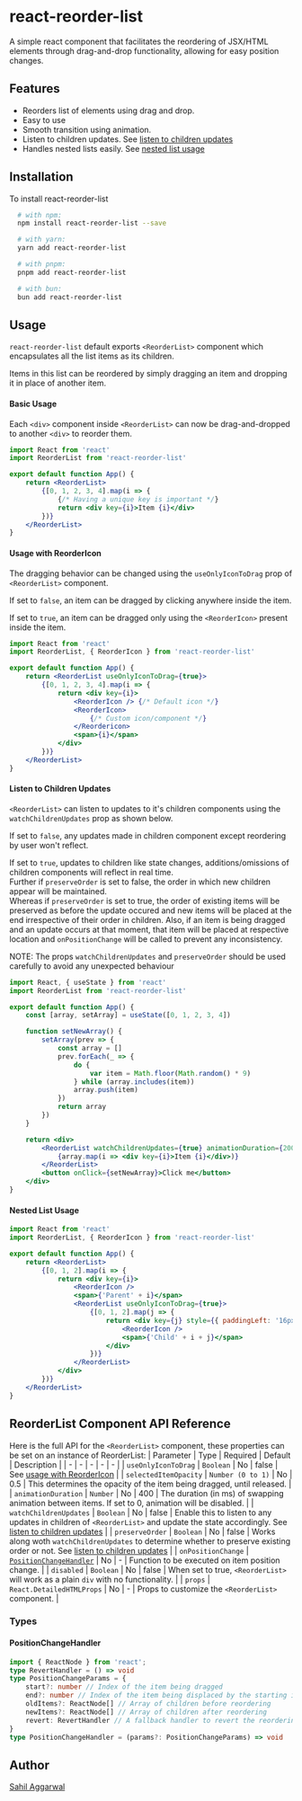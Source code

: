 # react-reorder-list
A simple react component that facilitates the reordering of JSX/HTML elements through drag-and-drop functionality, allowing for easy position changes.
## Features
- Reorders list of elements using drag and drop.
- Easy to use
- Smooth transition using animation.
- Listen to children updates. See [listen to children updates](#listen-to-children-updates)
- Handles nested lists easily. See [nested list usage](#nested-list-usage)
## Installation
To install react-reorder-list
```bash
  # with npm:
  npm install react-reorder-list --save

  # with yarn:
  yarn add react-reorder-list

  # with pnpm:
  pnpm add react-reorder-list

  # with bun:
  bun add react-reorder-list
```
## Usage
`react-reorder-list` default exports `<ReorderList>` component which encapsulates all the list items as its children.

Items in this list can be reordered by simply dragging an item and dropping it in place of another item.
#### Basic Usage
Each `<div>` component inside `<ReorderList>` can now be drag-and-dropped to another `<div>` to reorder them.
```jsx
import React from 'react'
import ReorderList from 'react-reorder-list'

export default function App() {
    return <ReorderList>
        {[0, 1, 2, 3, 4].map(i => {
            {/* Having a unique key is important */}
            return <div key={i}>Item {i}</div>
        })}
    </ReorderList>
}
```
#### Usage with ReorderIcon
The dragging behavior can be changed using the `useOnlyIconToDrag` prop of `<ReorderList>` component.

If set to `false`, an item can be dragged by clicking anywhere inside the item.

If set to `true`, an item can be dragged only using the `<ReorderIcon>` present inside the item.
```jsx
import React from 'react'
import ReorderList, { ReorderIcon } from 'react-reorder-list'

export default function App() {
    return <ReorderList useOnlyIconToDrag={true}>
        {[0, 1, 2, 3, 4].map(i => {
            return <div key={i}>
                <ReorderIcon /> {/* Default icon */}
                <ReorderIcon>
                    {/* Custom icon/component */}
                </Reordericon>
                <span>{i}</span>
            </div>
        })}
    </ReorderList>
}
```
#### Listen to Children Updates
`<ReorderList>` can listen to updates to it's children components using the `watchChildrenUpdates` prop as shown below.

If set to `false`, any updates made in children component except reordering by user won't reflect.

If set to `true`, updates to children like state changes, additions/omissions of children components will reflect in real time.<br>
Further if `preserveOrder` is set to false, the order in which new children appear will be maintained.<br>
Whereas if `preserveOrder` is set to true, the order of existing items will be preserved as before the update occured and new items will be placed at the end irrespective of their order in children. Also, if an item is being dragged and an update occurs at that moment, that item will be placed at respective location and `onPositionChange` will be called to prevent any inconsistency.

NOTE: The props `watchChildrenUpdates` and `preserveOrder` should be used carefully to avoid any unexpected behaviour
```jsx
import React, { useState } from 'react'
import ReorderList from 'react-reorder-list'

export default function App() {
    const [array, setArray] = useState([0, 1, 2, 3, 4])

    function setNewArray() {
        setArray(prev => {
            const array = []
            prev.forEach(_ => {
                do {
                    var item = Math.floor(Math.random() * 9)
                } while (array.includes(item))
                array.push(item)
            })
            return array
        })
    }

    return <div>
        <ReorderList watchChildrenUpdates={true} animationDuration={200}>
            {array.map(i => <div key={i}>Item {i}</div>)}
        </ReorderList>
        <button onClick={setNewArray}>Click me</button>
    </div>
}
```
#### Nested List Usage
```jsx
import React from 'react'
import ReorderList, { ReorderIcon } from 'react-reorder-list'

export default function App() {
    return <ReorderList>
        {[0, 1, 2].map(i => {
            return <div key={i}>
                <ReorderIcon />
                <span>{'Parent' + i}</span>
                <ReorderList useOnlyIconToDrag={true}>
                    {[0, 1, 2].map(j => {
                        return <div key={j} style={{ paddingLeft: '16px' }}>
                            <ReorderIcon />
                            <span>{'Child' + i + j}</span>
                        </div>
                    })}
                </ReorderList>
            </div>
        })}
    </ReorderList>
}
```
## ReorderList Component API Reference
Here is the full API for the `<ReorderList>` component, these properties can be set on an instance of ReorderList:
| Parameter | Type | Required | Default | Description |
| - | - | - | - | - |
| `useOnlyIconToDrag` | `Boolean` | No | false | See [usage with ReorderIcon](#usage-with-reordericon) |
| `selectedItemOpacity` | `Number (0 to 1)` | No | 0.5 | This determines the opacity of the item being dragged, until released. |
| `animationDuration` | `Number` | No | 400 | The duration (in ms) of swapping animation between items. If set to 0, animation will be disabled. |
| `watchChildrenUpdates` | `Boolean` | No | false | Enable this to listen to any updates in children of `<ReorderList>` and update the state accordingly. See [listen to children updates](#listen-to-children-updates) |
| `preserveOrder` | `Boolean` | No | false | Works along woth `watchChildrenUpdates` to determine whether to preserve existing order or not. See [listen to children updates](#listen-to-children-updates) |
| `onPositionChange` | [`PositionChangeHandler`](#positionchangehandler) | No | - | Function to be executed on item position change. |
| `disabled` | `Boolean` | No | false | When set to true, `<ReorderList>` will work as a plain `div` with no functionality. |
| `props` | `React.DetailedHTMLProps` | No | - | Props to customize the `<ReorderList>` component. |
### Types
#### PositionChangeHandler
```typescript
import { ReactNode } from 'react';
type RevertHandler = () => void
type PositionChangeParams = { 
    start?: number // Index of the item being dragged
    end?: number // Index of the item being displaced by the starting item
    oldItems?: ReactNode[] // Array of children before reordering
    newItems?: ReactNode[] // Array of children after reordering
    revert: RevertHandler // A fallback handler to revert the reordering
}
type PositionChangeHandler = (params?: PositionChangeParams) => void
```
## Author
[Sahil Aggarwal](https://www.github.com/SahilAggarwal2004)